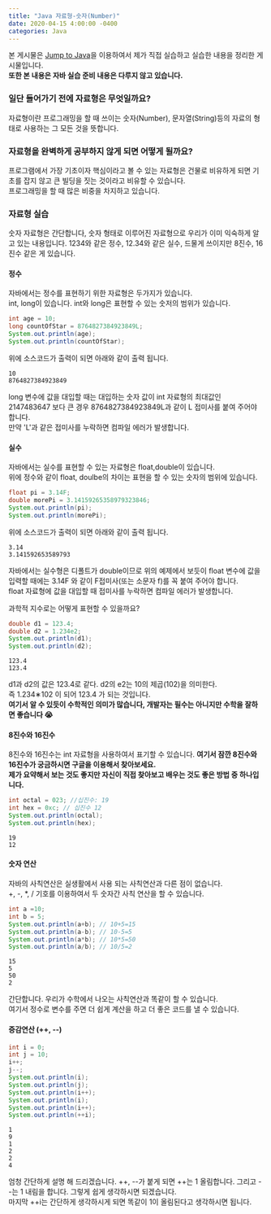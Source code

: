 ```yaml
---
title: "Java 자료형-숫자(Number)"
date: 2020-04-15 4:00:00 -0400
categories: Java
---
```

본 게시물은 [Jump to Java](https://wikidocs.net/book/31)을 이용하여서 제가 직접 실습하고 실습한 내용을 정리한 게시물입니다.  
**또한 본 내용은 자바 실습 준비 내용은 다루지 않고 있습니다.**

### 일단 들어가기 전에 **자료형**은 무엇일까요?  
자료형이란 프로그래밍을 할 때 쓰이는 숫자(Number), 문자열(String)등의 자료의 형태로 사용하는 그 모든 것을 뜻합니다.

### 자료형을 완벽하게 공부하지 않게 되면 어떻게 될까요?
프로그램에서 가장 기초이자 핵심이라고 볼 수 있는 자료형은 건물로 비유하게 되면 기초를 잡지 않고 큰 빌딩을 짓는 것이라고 비유할 수 있습니다.  
프로그래밍을 할 때 많은 비중을 차지하고 있습니다.  

### 자료형 실습
숫자 자료형은 간단합니다, 숫자 형태로 이루어진 자료형으로 우리가 이미 익숙하게 알고 있는 내용입니다. 1234와 같은 정수,  12.34와 같은 실수, 드물게 쓰이지만 8진수, 16진수 같은 게 있습니다.  

#### 정수 
자바에서는 정수를 표현하기 위한 자료형은 두가지가 있습니다.  
int, long이 있습니다. int와 long은 표현할 수 있는 숫저의 범위가 있습니다.
```java
int age = 10;
long countOfStar = 8764827384923849L;
System.out.println(age);
System.out.println(countOfStar);
```
위에 소스코드가 출력이 되면 아래와 같이 출력 됩니다.
```shell
10
8764827384923849
```
long 변수에 값을 대입할 때는 대입하는 숫자 값이 int 자료형의 최대값인 2147483647 보다 큰 경우 8764827384923849L과 같이 L 접미사를 붙여 주어야 합니다.  
만약 'L'과 같은 접미사를 누락하면 컴파일 에러가 발생합니다.
#### 실수
자바에서는 실수를 표현할 수 있는 자료형은 float,double이 있습니다.  
위에 정수와 같이 float, doulbe의 차이는 표현을 할 수 있는 숫자의 범위에 있습니다.  
```java
float pi = 3.14F;
double morePi = 3.14159265358979323846;
System.out.println(pi);
System.out.println(morePi);
```
위에 소스코드가 출력이 되면 아래와 같이 출력 됩니다.
```shell
3.14
3.141592653589793
```
자바에서는 실수형은 디폴트가 double이므로 위의 예제에서 보듯이 float 변수에 값을 입력할 때에는 3.14F 와 같이 F접미사(또는 소문자 f)를 꼭 붙여 주어야 합니다.  
float 자료형에 값을 대입할 때 접미사를 누락하면 컴파일 에러가 발생합니다.

과학적 지수로는 어떻게 표현할 수 있을까요?
```java
double d1 = 123.4;
double d2 = 1.234e2;
System.out.println(d1);
System.out.println(d2);
```
```shell
123.4
123.4
```
d1과 d2의 값은 123.4로 같다. d2의 e2는 10의 제곱(102)을 의미한다.  
즉 1.234∗102 이 되어 123.4 가 되는 것입니다.  
 **여기서 알 수 있듯이 수학적인 의미가 많습니다, 개발자는 필수는 아니지만 수학을 잘하면 좋습니다 😭**

#### 8진수와 16진수 
8진수와 16진수는 int 자료형을 사용하여서 표기할 수 있습니다.
**여기서 잠깐 8진수와 16진수가 궁금하시면 구글을 이용해서 찾아보세요.  
제가 요약해서 보는 것도 좋지만 자신이 직접 찾아보고 배우는 것도 좋은 방법 중 하나입니다.**
```java 
int octal = 023; //십진수: 19
int hex = 0xc; // 십진수 12
System.out.println(octal);
System.out.println(hex);
```
```shell
19
12
```
#### 숫자 연산
자바의 사칙연산은 실생활에서 사용 되는 사칙연산과 다른 점이 없습니다.  
+, -, *, / 기호를 이용하여서 두 숫자간 사칙 연산을 할 수 있습니다.
```java
int a =10;
int b = 5;
System.out.println(a+b); // 10+5=15
System.out.println(a-b); // 10-5=5
System.out.println(a*b); // 10*5=50
System.out.println(a/b); // 10/5=2
```
```shell
15
5
50
2
```
간단합니다. 우리가 수학에서 나오는 사칙연산과 똑같이 할 수 있습니다.  
여기서 정수로 변수를 주면 더 쉽게 계산을 하고 더 좋은 코드를 낼 수 있습니다.  

#### 증감연산 (++, --)
```java
int i = 0;
int j = 10;
i++;
j--;
System.out.println(i);
System.out.println(j);
System.out.println(i++);
System.out.println(i);
System.out.println(i++);
System.out.println(++i);
```
```shell
1
9
1
2
2
4
```
엄청 간단하게 설명 해 드리겠습니다. ++, --가 붙게 되면 ++는 1 올림합니다. 그리고 --는 1 내림을 합니다. 그렇게 쉽게 생각하시면 되겠습니다.  
마지막 ++i는 간단하게 생각하시게 되면 똑같이 1이 올림된다고 생각하시면 됩니다.